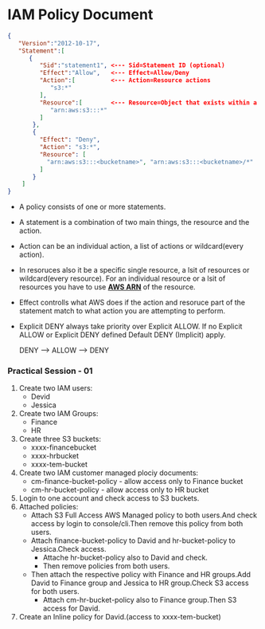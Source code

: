 # IAM Policy Document

```json
{
   "Version":"2012-10-17",
   "Statement":[
      {
         "Sid":"statement1", <--- Sid=Statement ID (optional)
         "Effect":"Allow",   <--- Effect=Allow/Deny 
         "Action":[          <--- Action=Resource actions 
            "s3:*"
         ],
         "Resource":[        <--- Resource=Object that exists within a service (Ec2,IAM,S3..)
            "arn:aws:s3:::*"
         ]
       },
       {
         "Effect": "Deny",
         "Action": "s3:*",
         "Resource": [
           "arn:aws:s3:::<bucketname>", "arn:aws:s3:::<bucketname>/*"
         ]
       }
    ]
}
```
* A policy consists of one or more statements.

* A statement is a combination of two main things, the resource and the action.

* Action can be an individual action, a list of actions or wildcard(every action).

* In resoruces also it be a specific single resource, a lsit of resources or wildcard(every resource). For an individual resource or a lsit of resources you have to use [**AWS ARN**](https://github.com/expertfocus-devops/aws-sa-associate-saac02/blob/pre-prod/AWS%20Identity%20and%20Access%20Management/Amazon%20Resource%20Names.md) of the resource.

* Effect controlls what AWS does if the action and resoruce part of the statement match to what action you are attempting to perform. 

* Explicit DENY always take priority over Explicit ALLOW. If no Explicit ALLOW or Explicit DENY defined Default DENY (Implicit) apply.

    DENY --> ALLOW --> DENY

### Practical Session - 01
1. Create two IAM users:
    * Devid
    * Jessica
1. Create two IAM Groups:
    * Finance
    * HR
1. Create three S3 buckets:
    * xxxx-financebucket
    * xxxx-hrbucket
    * xxxx-tem-bucket
1. Create two IAM customer managed plociy documents:
   * cm-finance-bucket-policy - allow access only to Finance bucket
   * cm-hr-bucket-policy - allow access only to HR bucket
1. Login to one account and check access to S3 buckets.
1. Attached policies:
    * Attach S3 Full Access AWS Managed policy to both users.And check access by login to console/cli.Then remove this policy from both users.
    * Attach finance-bucket-policy to David and hr-bucket-policy to Jessica.Check access.
        * Attache hr-bucket-policy also to David and check.
        * Then remove policies from both users.
    * Then attach the respective policy with Finance and HR groups.Add David to Finance group and Jessica to HR group.Check S3 access for both users.
        * Attach cm-hr-bucket-policy also to Finance group.Then S3 access for David.
1. Create an Inline policy for David.(access to xxxx-tem-bucket)


